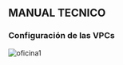 ## MANUAL TECNICO

### Configuración de las VPCs
![oficina1](https://github.com/Cris1928/redes1_202107190/assets/98928867/ee09a1c2-7134-4447-b019-999bf63cb12d)
